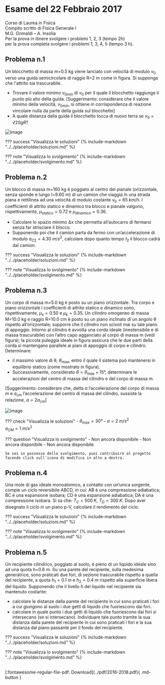 # Esame del 22 Febbraio 2017
Corso di Laurea in Fisica <br>
Compito scritto di Fisica Generale I <br>
M.G. Grimaldi – A. Insolia <br>
Per la prova in itinere svolgere i problemi 1, 2, 3 (tempo 2h) <br>
per la prova completa svolgere i problemi 1, 3, 4, 5 (tempo 3 h). <br>


## Problema n.1
Un blocchetto di massa m=0.5 kg viene lanciato con velocità di modulo $v_0$ verso una guida semicircolare di raggio R=2 m come in figura. Si supponga che l'attrito sia trascurabile. 

- Trovare il valore minimo $v_{0min}$ di $v_0$ per il quale il blocchetto raggiunge il punto più alto della guida. [Suggerimento: considerare che il valore minimo della velocità, $v_{0min}$, si ottiene in corrispondenza di reazione vincolare nulla da parte della guida sul blocchetto] 
- A quale distanza dalla guida il blocchetto tocca di nuovo terra se $v_0=√20gR$?

![image](https://user-images.githubusercontent.com/77018886/153270999-68b6eba9-f9e5-4ff7-8f74-1226224cf23d.png)

??? success "Visualizza le soluzioni"
    {% include-markdown "../../placeholder/soluzioni.md" %}

??? note "Visualizza lo svolgimento"
    {% include-markdown "../../placeholder/svolgimento.md" %}

## Problema n.2
Un blocco di massa m=160 kg è poggiato al centro del pianale (orizzontale, senza sponde e lungo l=9.60 m) di un camion che viaggia in una strada piana e rettilinea ad una velocità di modulo costante $v_0=65 \; km/h$. I coefficienti di attrito statico e dinamico tra blocco e pianale valgono, rispettivamente, $μ_{statico}=0.72$ e $μ_{dinamico}=0.36$. 

- Calcolare lo spazio minimo Δx che permetta all’autocarro di fermarsi senza far strisciare il blocco. 
- Supponendo poi che il camion parta da fermo con un’accelerazione di modulo $a_{C2}=4.30 \; m/s^2$, calcolare dopo quanto tempo $t_2$ il blocco cadrà dal camion.

??? success "Visualizza le soluzioni"
    {% include-markdown "../../placeholder/soluzioni.md" %}

??? note "Visualizza lo svolgimento"
    {% include-markdown "../../placeholder/svolgimento.md" %}

## Problema n.3
Un corpo di massa m=5.0 kg è posto su un piano orizzontale. Tra corpo e piano orizzontale i coefficienti di attrito statico e dinamico sono, rispettivamente, $μ_s=0.50$ e $μ_k=0.35$. Un cilindro omogeneo di massa M=10.0 kg e raggio R=10.0 cm è posto su un piano inclinato di un angolo θ rispetto all’orizzontale; supporre che il cilindro non scivoli mai su tale piano di appoggio. Intorno al cilindro è avvolta una corda ideale (inestensibile e di massa trascurabile) con l’altro capo agganciato al corpo di massa m (vedi figura); la piccola puleggia ideale in figura assicura che le due parti della corda si mantengano parallele ai piani di appoggio di corpo e cilindro. Determinare: 

- il massimo valore di θ, $θ_{max}$, entro il quale il sistema può mantenersi in equilibrio statico (come mostrato in figura).
- Successivamente, considerato $θ=θ_{max} +15°$, determinare le accelerazioni del centro di massa del cilindro e del corpo di massa m. 

[Suggerimento: considerare che, detta $a$ l’accelerazione del corpo di massa $m$ e $a_{cm}$ l’accelerazione del centro di massa del cilindro, sussiste la relazione, $a=2a_{cm}$]

![image](https://user-images.githubusercontent.com/77018886/153271056-69effe7f-e559-488d-bc51-2d94f6a4a51d.png)

??? check "Visualizza le soluzioni"
    - $θ_{max}=30°$
    - $a=2 \; m/s^2$ <br> $a_{CM}=1 \; m/s^2$


??? question "Visualizza lo svolgimento"
    - Non ancora disponibile
    - Non ancora disponibile
    - Non ancora disponibile
    
    Se sei in possesso dello svolgimento, puoi contribuire al progetto facendo click sull'icona di modifica in alto a destra.

## Problema n.4
Una mole di gas ideale monoatomico, a contatto con un’unica sorgente, compie un ciclo reversibile ABCD, in cui: AB è una compressione adiabatica; BC è una espansione isobara; CD è una espansione adiabatica; DA è una compressione isobara. Si sa che: $T_C=500 \; K$, $T_D=300 \; K$. Dopo aver disegnato il ciclo in un piano p-V, calcolare il rendimento del ciclo.

??? success "Visualizza le soluzioni"
    {% include-markdown "../../placeholder/soluzioni.md" %}

??? note "Visualizza lo svolgimento"
    {% include-markdown "../../placeholder/svolgimento.md" %}

## Problema n.5
Un recipiente cilindrico, poggiato al suolo, è pieno di un liquido ideale sino ad una quota h=0.6 m. Su una parete del recipiente, sulla medesima generatrice, sono praticati due fori, di sezione trascurabile rispetto a quella del recipiente, a quota $h_1=0.1 \; m$ e $h_2=0.4   \; m$ rispetto alla superficie libera del liquido. Supponendo che il livello h del liquido nel recipiente sia mantenuto costante: 

- calcolare le distanze dalla parete del recipiente in cui sono praticati i fori a cui giungono al suolo i due getti di liquido che fuoriescono dai fori. 
- calcolare in quale punto i due getti di liquido che fuoriescono dai fori si intersecano (se si intersecano). Individuare tale punto tramite la sua distanza dalla parete del recipiente in cui sono praticati i fori e la sua distanza dal piano passante per il fondo del recipiente.

??? success "Visualizza le soluzioni"
    {% include-markdown "../../placeholder/soluzioni.md" %}

??? note "Visualizza lo svolgimento"
    {% include-markdown "../../placeholder/svolgimento.md" %}

<br>
[:fontawesome-regular-file-pdf: Download](../pdf/2016-2018.pdf){ .md-button }
